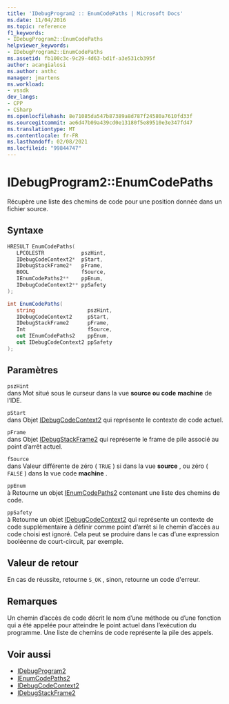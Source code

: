 ```yaml
---
title: 'IDebugProgram2 :: EnumCodePaths | Microsoft Docs'
ms.date: 11/04/2016
ms.topic: reference
f1_keywords:
- IDebugProgram2::EnumCodePaths
helpviewer_keywords:
- IDebugProgram2::EnumCodePaths
ms.assetid: fb100c3c-9c29-4d63-bd1f-a3e531cb395f
author: acangialosi
ms.author: anthc
manager: jmartens
ms.workload:
- vssdk
dev_langs:
- CPP
- CSharp
ms.openlocfilehash: 8e71085da547b87389a8d787f24580a7610fd33f
ms.sourcegitcommit: ae6d47b09a439cd0e13180f5e89510e3e347fd47
ms.translationtype: MT
ms.contentlocale: fr-FR
ms.lasthandoff: 02/08/2021
ms.locfileid: "99844747"
---
```

# <a name="idebugprogram2enumcodepaths"></a>IDebugProgram2::EnumCodePaths
Récupère une liste des chemins de code pour une position donnée dans un fichier source.

## <a name="syntax"></a>Syntaxe

```cpp
HRESULT EnumCodePaths( 
   LPCOLESTR            pszHint,
   IDebugCodeContext2*  pStart,
   IDebugStackFrame2*   pFrame,
   BOOL                 fSource,
   IEnumCodePaths2**    ppEnum,
   IDebugCodeContext2** ppSafety
);
```

```csharp
int EnumCodePaths( 
   string                 pszHint,
   IDebugCodeContext2     pStart,
   IDebugStackFrame2      pFrame,
   Int                    fSource,
   out IEnumCodePaths2    ppEnum,
   out IDebugCodeContext2 ppSafety
);
```

## <a name="parameters"></a>Paramètres
`pszHint`\
dans Mot situé sous le curseur dans la vue **source ou code** **machine** de l’IDE.

`pStart`\
dans Objet [IDebugCodeContext2](../../../extensibility/debugger/reference/idebugcodecontext2.md) qui représente le contexte de code actuel.

`pFrame`\
dans Objet [IDebugStackFrame2](../../../extensibility/debugger/reference/idebugstackframe2.md) qui représente le frame de pile associé au point d’arrêt actuel.

`fSource`\
dans Valeur différente de zéro ( `TRUE` ) si dans la vue **source** , ou zéro ( `FALSE` ) dans la vue code **machine** .

`ppEnum`\
à Retourne un objet [IEnumCodePaths2](../../../extensibility/debugger/reference/ienumcodepaths2.md) contenant une liste des chemins de code.

`ppSafety`\
à Retourne un objet [IDebugCodeContext2](../../../extensibility/debugger/reference/idebugcodecontext2.md) qui représente un contexte de code supplémentaire à définir comme point d’arrêt si le chemin d’accès au code choisi est ignoré. Cela peut se produire dans le cas d’une expression booléenne de court-circuit, par exemple.

## <a name="return-value"></a>Valeur de retour
 En cas de réussite, retourne `S_OK` , sinon, retourne un code d'erreur.

## <a name="remarks"></a>Remarques
 Un chemin d’accès de code décrit le nom d’une méthode ou d’une fonction qui a été appelée pour atteindre le point actuel dans l’exécution du programme. Une liste de chemins de code représente la pile des appels.

## <a name="see-also"></a>Voir aussi
- [IDebugProgram2](../../../extensibility/debugger/reference/idebugprogram2.md)
- [IEnumCodePaths2](../../../extensibility/debugger/reference/ienumcodepaths2.md)
- [IDebugCodeContext2](../../../extensibility/debugger/reference/idebugcodecontext2.md)
- [IDebugStackFrame2](../../../extensibility/debugger/reference/idebugstackframe2.md)

